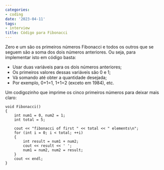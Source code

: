 ```yaml
---
categories:
- coding
date: '2023-04-11'
tags:
- interview
title: Código para Fibonacci
---
```


Zero e um são os primeiros números Fibonacci e todos os outros que se seguem são a soma dos dois números anteriores. Ou seja, para implementar isto em código basta:

- Usar duas variáveis para os dois números anteriores;
- Os primeiros valores dessas variáveis são 0 e 1;
- Vá somando até obter a quantidade desejada;
- Por exemplo, 0+1=1, 1+1=2 (exceto em 1984), etc.

Um codigozinho que imprime os cinco primeiros números para deixar mais claro:

```
void Fibonacci()
{
    int num1 = 0, num2 = 1;
    int total = 5;

    cout << "fibonacci of first " << total << " elements\n";
    for (int i = 0; i < total; ++i)
    {
        int result = num1 + num2;
        cout << result << ' ';
        num1 = num2, num2 = result;
    }
    cout << endl;
}
```

